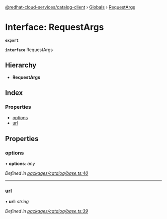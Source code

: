 [@redhat-cloud-services/catalog-client](../README.md) › [Globals](../globals.md) › [RequestArgs](requestargs.md)

# Interface: RequestArgs

**`export`** 

**`interface`** RequestArgs

## Hierarchy

* **RequestArgs**

## Index

### Properties

* [options](requestargs.md#options)
* [url](requestargs.md#url)

## Properties

###  options

• **options**: *any*

*Defined in [packages/catalog/base.ts:40](https://github.com/Hyperkid123/javascript-clients/blob/master/packages/catalog/base.ts#L40)*

___

###  url

• **url**: *string*

*Defined in [packages/catalog/base.ts:39](https://github.com/Hyperkid123/javascript-clients/blob/master/packages/catalog/base.ts#L39)*

